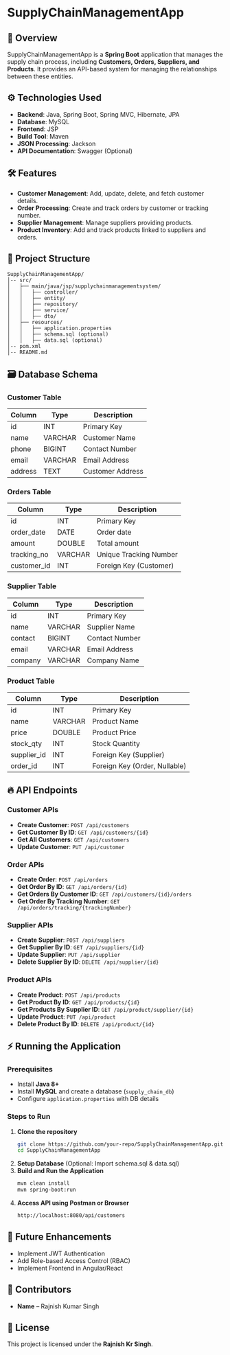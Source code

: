# SupplyChainManagementApp

## 📌 Overview
SupplyChainManagementApp is a **Spring Boot** application that manages the supply chain process, including **Customers, Orders, Suppliers, and Products**. It provides an API-based system for managing the relationships between these entities.

## ⚙️ Technologies Used
- **Backend**: Java, Spring Boot, Spring MVC, Hibernate, JPA
- **Database**: MySQL
- **Frontend**: JSP
- **Build Tool**: Maven
- **JSON Processing**: Jackson
- **API Documentation**: Swagger (Optional)

## 🛠 Features
- **Customer Management**: Add, update, delete, and fetch customer details.
- **Order Processing**: Create and track orders by customer or tracking number.
- **Supplier Management**: Manage suppliers providing products.
- **Product Inventory**: Add and track products linked to suppliers and orders.

## 📂 Project Structure
```
SupplyChainManagementApp/
│-- src/
│   ├── main/java/jsp/supplychainmanagementsystem/
│   │   ├── controller/
│   │   ├── entity/
│   │   ├── repository/
│   │   ├── service/
│   │   ├── dto/
│   ├── resources/
│   │   ├── application.properties
│   │   ├── schema.sql (optional)
│   │   ├── data.sql (optional)
│-- pom.xml
│-- README.md
```

## 🗃 Database Schema
### Customer Table
| Column   | Type     | Description            |
|----------|---------|------------------------|
| id       | INT     | Primary Key            |
| name     | VARCHAR | Customer Name          |
| phone    | BIGINT  | Contact Number         |
| email    | VARCHAR | Email Address          |
| address  | TEXT    | Customer Address       |

### Orders Table
| Column          | Type     | Description                  |
|----------------|---------|------------------------------|
| id            | INT     | Primary Key                  |
| order_date    | DATE    | Order date                   |
| amount        | DOUBLE  | Total amount                 |
| tracking_no   | VARCHAR | Unique Tracking Number       |
| customer_id   | INT     | Foreign Key (Customer)       |

### Supplier Table
| Column     | Type     | Description            |
|-----------|---------|------------------------|
| id        | INT     | Primary Key            |
| name      | VARCHAR | Supplier Name          |
| contact   | BIGINT  | Contact Number         |
| email     | VARCHAR | Email Address          |
| company   | VARCHAR | Company Name           |

### Product Table
| Column      | Type     | Description                    |
|------------|---------|--------------------------------|
| id         | INT     | Primary Key                    |
| name       | VARCHAR | Product Name                   |
| price      | DOUBLE  | Product Price                  |
| stock_qty  | INT     | Stock Quantity                 |
| supplier_id| INT     | Foreign Key (Supplier)         |
| order_id   | INT     | Foreign Key (Order, Nullable)  |

## 🔥 API Endpoints
### Customer APIs
- **Create Customer**: `POST /api/customers`
- **Get Customer By ID**: `GET /api/customers/{id}`
- **Get All Customers**: `GET /api/customers`
- **Update Customer**: `PUT /api/customer`

### Order APIs
- **Create Order**: `POST /api/orders`
- **Get Order By ID**: `GET /api/orders/{id}`
- **Get Orders By Customer ID**: `GET /api/customers/{id}/orders`
- **Get Order By Tracking Number**: `GET /api/orders/tracking/{trackingNumber}`

### Supplier APIs
- **Create Supplier**: `POST /api/suppliers`
- **Get Supplier By ID**: `GET /api/suppliers/{id}`
-  **Update Supplier**: `PUT /api/supplier`
-  **Delete Supplier By ID**: `DELETE /api/supplier/{id}`

### Product APIs
- **Create Product**: `POST /api/products`
- **Get Product By ID**: `GET /api/products/{id}`
- **Get Products By Supplier ID**: `GET /api/product/supplier/{id}`
- **Update Product**: `PUT /api/product`
- **Delete Product By ID**: `DELETE /api/product/{id}`


## ⚡ Running the Application
### Prerequisites
- Install **Java 8+**
- Install **MySQL** and create a database (`supply_chain_db`)
- Configure `application.properties` with DB details

### Steps to Run
1. **Clone the repository**
   ```sh
   git clone https://github.com/your-repo/SupplyChainManagementApp.git
   cd SupplyChainManagementApp
   ```
2. **Setup Database** (Optional: Import schema.sql & data.sql)
3. **Build and Run the Application**
   ```sh
   mvn clean install
   mvn spring-boot:run
   ```
4. **Access API using Postman or Browser**
   ```sh
   http://localhost:8080/api/customers
   ```

## 🚀 Future Enhancements
- Implement JWT Authentication
- Add Role-based Access Control (RBAC)
- Implement Frontend in Angular/React

## 🤝 Contributors
- **Name** – Rajnish Kumar Singh

## 📜 License
This project is licensed under the **Rajnish Kr Singh**.

